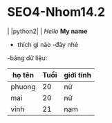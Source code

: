 # SEO4-Nhom14.2
| |python2| |
*Hello*
**My name**
- thích gì nào
    -đây nhé
    
-bảng dữ liệu:

|  họ tên | Tuổi   |giới tính|
|---------|--------|---------|
|phuong|20|nữ|
|mai   |20|nữ|
|vinh  |21|nam|